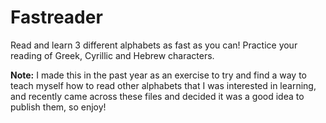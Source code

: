 # Fastreader

Read and learn 3 different alphabets as fast as you can! Practice your reading of Greek, Cyrillic and Hebrew characters.

**Note:** I made this in the past year as an exercise to try and find a way to teach myself how to read other alphabets that I was interested in learning, and recently came across these files and decided it was a good idea to publish them, so enjoy!
